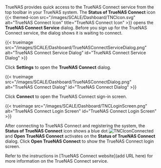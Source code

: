 &NewLine;

TrueNAS provides quick access to the TrueNAS Connect service from the top toolbar in your TrueNAS system.
The **Status of TrueNAS Connect** icon {{< themed-icon src="/images/SCALE/Dashboard/TNCIcon.svg" alt="TrueNAS Connect Icon" title="TrueNAS Connect Icon" >}} opens the **TrueNAS Connect Service** dialog.
Before you sign up for the TrueNAS Connect service, the dialog shows it is waiting to connect.

{{< trueimage src="/images/SCALE/Dashboard/TrueNASConnectServiceDialog.png" alt="TrueNAS Connect Service Dialog" id="TrueNAS Connect Service Dialog" >}}

Click **Settings** to open the **TrueNAS Connect** dialog.

{{< trueimage src="/images/SCALE/Dashboard/TrueNASConnectDialog.png" alt="TrueNAS Connect Dialog" id="TrueNAS Connect Dialog" >}}

Click **Connect** to open the TrueNAS Connect sign-in screen.

{{< trueimage src="/images/SCALE/Dashboard/TNCLoginScreen.png" alt="TrueNAS Connect Login Screen" id="TrueNAS Connect Login Screen" >}}

After connecting to TrueNAS Connect and registering the system, the **Status of TrueNAS Connect** icon shows a blue dot ![TNCIconConnected](/images/SCALE/Dashboard/TNCIconConnected.png "Status of TrueNAS Connect Icon Connected") and **Open TrueNAS Connect** activates on the **Status of TrueNAS Connect** dialog.
Click **Open TrueNAS Connect** to show the TrueNAS Connect login screen.

Refer to the instructions in [TrueNAS Connect website](add URL here) for more information on the TrueNAS Connect service.